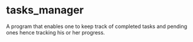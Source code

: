 # tasks_manager
A program that enables one to keep track of completed tasks and pending ones hence tracking his or her progress.
